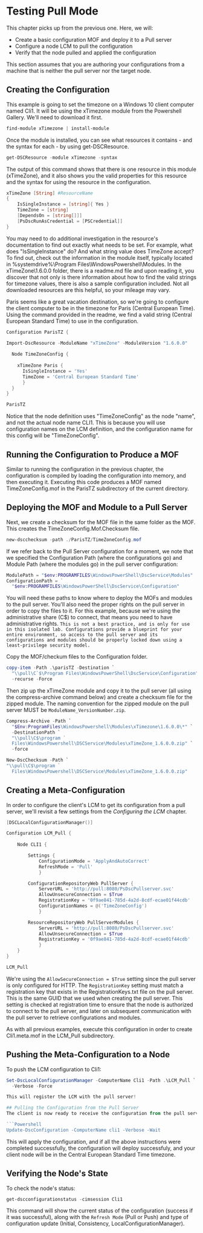 # Testing Pull Mode
This chapter picks up from the previous one. Here, we will:

* Create a basic configuration MOF and deploy it to a Pull server
* Configure a node LCM to pull the configuration
* Verify that the node pulled and applied the configuration

This section assumes that you are authoring your configurations from a machine that is neither the pull server nor the target node.

## Creating the Configuration
This example is going to set the timezone on a Windows 10 client computer named Cli1. It will be using the xTimezone module from the Powershell Gallery. We'll need to download it first.

```Powershell
find-module xTimezone | install-module
```

Once the module is installed, you can see what resources it contains - and the syntax for each - by using get-DSCResource.

```Powershell
get-DSCResource -module xTimezone -syntax
```

The output of this command shows that there is one resource in this module (xTimeZone), and it also shows you the valid properties for this resource and the syntax for using the resource in the configuration.  

```PowerShell
xTimeZone [String] #ResourceName
{
    IsSingleInstance = [string]{ Yes }
    TimeZone = [string]
    [DependsOn = [string[]]]
    [PsDscRunAsCredential = [PSCredential]]
}
````

You may need to do additional investigation in the resource's documentation to find out exactly what needs to be set. For example, what does "IsSingleInstance" do? And what string value does TimeZone accept? To find out, check out the information in the module itself, typically located in %systemdrive%\Program Files\WindowsPowershell\Modules. In the xTimeZone\1.6.0.0 folder, there is a readme.md file and upon reading it, you discover that not only is there information about how to find the valid strings for timezone values, there is also a sample configuration included. Not all downloaded resources are this helpful, so your mileage may vary.  

Paris seems like a great vacation destination, so we're going to configure the client computer to be in the timezone for Paris (Central European Time). Using the command provided in the readme, we find a valid string (Central European Standard Time) to use in the configuration.

```Powershell
Configuration ParisTZ {

Import-DscResource -ModuleName "xTimeZone" -ModuleVersion "1.6.0.0"  
  
  Node TimeZoneConfig {
    
    xTimeZone Paris {
      IsSingleInstance = 'Yes'
      TimeZone = 'Central European Standard Time'
      }
  }
}  

ParisTZ 
```

Notice that the node definition uses "TimeZoneConfig" as the node "name", and not the actual node name CLI1. This is because you will use configuration names on the LCM definition, and the configuration name for this config will be "TimeZoneConfig".

## Running the Configuration to Produce a MOF
Similar to running the configuration in the previous chapter, the configuration is compiled by loading the configuration into memory, and then executing it. Executing this code produces a MOF named TimeZoneConfig.mof in the ParisTZ subdirectory of the current directory.

## Deploying the MOF and Module to a Pull Server
Next, we create a checksum for the MOF file in the same folder as the MOF. This creates the TimeZoneConfig.Mof.Checksum file.

```Powershell
new-dscchecksum -path ./ParisTZ/TimeZoneConfig.mof
```

If we refer back to the Pull Server configuration for a moment, we note that we specified the Configuration Path (where the configurations go) and Module Path (where the modules go) in the pull server configuration:

```Powershell
ModulePath = "$env:PROGRAMFILES\WindowsPowerShell\DscService\Modules"
ConfigurationPath = ` 
  "$env:PROGRAMFILES\WindowsPowerShell\DscService\Configuration" 
```

You will need these paths to know where to deploy the MOFs and modules to the pull server. You'll also need the proper rights on the pull server in order to copy the files to it. For this example, because we're using the administrative share (C$) to connect, that means you need to have administrative rights. `This is not a best practice, and is only for use in this isolated lab. Configurations provide a blueprint for your entire environment, so access to the pull server and its configurations and modules should be properly locked down using a least-privilege security model.` 

Copy the MOF/checkum files to the Configuration folder.

```PowerShell
copy-item -Path .\parisTZ -Destination `
  "\\pull\C`$\Program Files\WindowsPowerShell\DscService\Configuration" `
  -recurse -Force
```

Then zip up the xTimeZone module and copy it to the pull server (all using the compress-archive command below) and create a checksum file for the zipped module. The naming convention for the zipped module on the pull server MUST be `ModuleName_VersionNumber.zip`.  

```PowerShell
Compress-Archive -Path `
  "$Env:ProgramFiles\WindowsPowershell\Modules\xTimezone\1.6.0.0\*" `
  -DestinationPath `
  "\\pull\C$\program `
  Files\WindowsPowershell\DSCService\Modules\xTimeZone_1.6.0.0.zip" `
  -force

New-DscChecksum -Path `
"\\pull\C$\program `
  Files\WindowsPowershell\DSCService\Modules\xTimeZone_1.6.0.0.zip"
```

## Creating a Meta-Configuration
In order to configure the client's LCM to get its configuration from a pull server, we'll revisit a few settings from the *Configuring the LCM* chapter.

```PowerShell
[DSCLocalConfigurationManager()]

Configuration LCM_Pull {
    
    Node CLI1 {

        Settings {
            ConfigurationMode = 'ApplyAndAutoCorrect'
            RefreshMode = 'Pull'
            }

        ConfigurationRepositoryWeb PullServer {
            ServerURL = 'http://pull:8080/PsDscPullserver.svc'
            AllowUnsecureConnection = $True
            RegistrationKey = '0f9ae841-785d-4a2d-8cdf-ecae01f44cdb'
            ConfigurationNames = @('TimeZoneConfig')
            }

        ResourceRepositoryWeb PullServerModules {
            ServerURL = 'http://pull:8080/PsDscPullserver.svc'
            AllowUnsecureConnection = $True
            RegistrationKey = '0f9ae841-785d-4a2d-8cdf-ecae01f44cdb'
            }
    }
}

LCM_Pull

```

We're using the `AllowSecureConnection = $True` setting since the pull server is only configured for HTTP. The `RegistrationKey` setting must match a registration key that exists in the RegistrationKeys.txt file on the pull server. This is the same GUID that we used when creating the pull server.  This setting is checked at registration time to ensure that the node is authorized to connect to the pull server, and later on subsequent communication with the pull server to retrieve configurations and modules.  

As with all previous examples, execute this configuration in order to create Cli1.meta.mof in the LCM_Pull subdirectory.

## Pushing the Meta-Configuration to a Node
To push the LCM configuration to Cli1:

```Powershell
Set-DscLocalConfigurationManager -ComputerName Cli1 -Path .\LCM_Pull `
  -Verbose -Force

This will register the LCM with the pull server!

## Pulling the Configuration from the Pull Server
The client is now ready to receive the configuration from the pull server.  We could do nothing, and at the next LCM consistency check, the LCM would pull down and apply the new configuration.  But that's not really any `fun`.  You want to see the configuration get applied, so you can issue the following command to apply the configuration right now.

```Powershell
Update-DscConfiguration -ComputerName cli1 -Verbose -Wait
```
This will apply the configuration, and if all the above instructions were completed successfully, the configuration will deploy successfuly, and your client node will be in the Central European Standard Time timezone.

## Verifying the Node's State
To check the node's status:

```Powershell
get-dscconfigurationstatus -cimsession Cli1
```

This command will show the current status of the configuration (success if it was successful), along with the `Refresh Mode` (Pull or Push) and type of configuration update (Initial, Consistency, LocalConfigurationManager).




